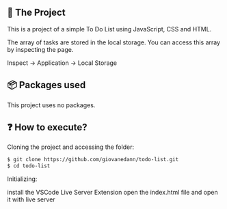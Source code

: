## 🧠 The Project

This is a project of a simple To Do List using JavaScript, CSS and HTML.

The array of tasks are stored in the local storage. You can access this array by inspecting the page.

Inspect -> Application -> Local Storage

## 📦 Packages used

This project uses no packages.

## ❓ How to execute?

Cloning the project and accessing the folder:
```bash 
$ git clone https://github.com/giovanedann/todo-list.git
$ cd todo-list
```
Initializing:

install the VSCode Live Server Extension
open the index.html file and open it with live server
